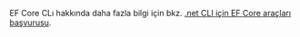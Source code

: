 EF Core CLı hakkında daha fazla bilgi için bkz. [.net CLI için EF Core araçları başvurusu](/ef/core/miscellaneous/cli/dotnet).